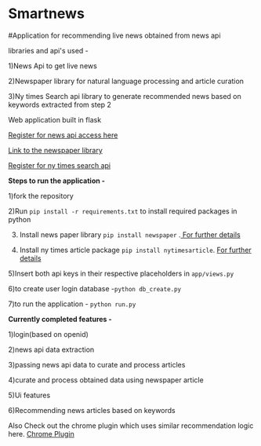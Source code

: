 # Smartnews

#Application for recommending live news obtained from news api 

libraries and api's used -

1)News Api to get live news

2)Newspaper library for natural language processing and article curation 

3)Ny times Search api library to generate recommended news based on keywords extracted from step 2

Web application built in flask 

[Register for news api access here](https://newsapi.org/register "News Api")

[Link to the newspaper library](https://github.com/codelucas/newspaper "Newspaper library")

[Register for ny times search api](http://developer.nytimes.com "Ny times search api")


**Steps to run the application -**

1)fork the repository 

2)Run `pip install -r requirements.txt` to install required packages in python

3) Install news paper library `pip install newspaper` .[ For further details](https://pypi.python.org/pypi/newspaper "newspaper library") 

4) Install ny times article package `pip install nytimesarticle`. [ For further details](https://pypi.python.org/pypi/nytimesarticle/0.1.0 "ny times article package")

5)Insert both api keys in their respective placeholders in `app/views.py`
 
6)to create user  login database  -`python db_create.py` 

7)to run the application - `python run.py`

**Currently completed features -**

1)login(based on openid)

2)news api data extraction

3)passing news api data to curate and process articles

4)curate and process obtained data using newspaper article

5)Ui features

6)Recommending news articles based on keywords

Also Check out the chrome plugin which uses similar recommendation logic here. [Chrome Plugin]("chrome_plugin_url")
